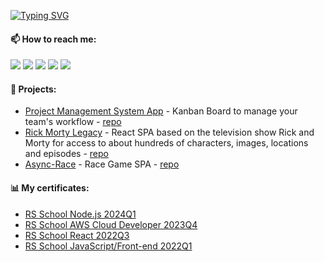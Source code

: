 [![Typing SVG](https://readme-typing-svg.demolab.com?font=Fira+Code&pause=1000&color=6CC644&width=550&lines=Hi%2C+I'm+Egor;Software+Engineer)](https://git.io/typing-svg)

#### 📫 How to reach me:

[<img src="https://img.shields.io/badge/Gmail-D14836?style=for-the-badge&logo=gmail&logoColor=white">](mailto:vonubat@gmail.com)
[<img src="https://img.shields.io/badge/Telegram-2CA5E0?style=for-the-badge&logo=telegram&logoColor=white">](https://t.me/mortally_happy)
[<img src="https://img.shields.io/badge/%3CDiscord%3E-%237289DA.svg?style=for-the-badge&logo=discord&logoColor=white">](https://discordapp.com/users/750047594432036885)
[<img src="https://img.shields.io/badge/Skype-%2300AFF0.svg?style=for-the-badge&logo=Skype&logoColor=white">](https://join.skype.com/invite/oIbhH4O0J6H8)
[<img src="https://img.shields.io/badge/linkedin-%230077B5.svg?style=for-the-badge&logo=linkedin&logoColor=white">](https://www.linkedin.com/in/egor-tabunov/)

#### 💾 Projects:

- [Project Management System App](https://project-management-system-app.netlify.app/) - Kanban Board to manage your team's workflow - [repo](https://github.com/Vonubat/project-management-app/tree/develop)
- [Rick Morty Legacy](https://react-ram-app.netlify.app/) - React SPA based on the television show Rick and Morty for access to about hundreds of characters, images, locations and episodes - [repo](https://github.com/Vonubat/rick-morty-legacy)
- [Async-Race](https://vonubat.github.io/async-race/) - Race Game SPA - [repo](https://github.com/Vonubat/async-race)

#### 📊 My certificates:

 - [RS School Node.js 2024Q1](https://app.rs.school/certificate/10wc5rqb)
 - [RS School AWS Cloud Developer 2023Q4](https://app.rs.school/certificate/y2cojsqz)
 - [RS School React 2022Q3](https://app.rs.school/certificate/b21fnep7)
 - [RS School JavaScript/Front-end 2022Q1](https://app.rs.school/certificate/7zftoev0)


